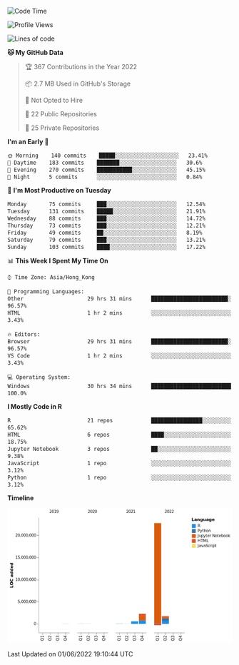 

<!--**wt12318/wt12318** is a ✨ _special_ ✨ repository because its `README.md` (this file) appears on your GitHub profile.-->

<!--START_SECTION:waka-->
![Code Time](http://img.shields.io/badge/Code%20Time-271%20hrs%2025%20mins-blue)

![Profile Views](http://img.shields.io/badge/Profile%20Views-1-blue)

![Lines of code](https://img.shields.io/badge/From%20Hello%20World%20I%27ve%20Written-27%20Million%20lines%20of%20code-blue)

**🐱 My GitHub Data** 

> 🏆 367 Contributions in the Year 2022
 > 
> 📦 2.7 MB Used in GitHub's Storage 
 > 
> 🚫 Not Opted to Hire
 > 
> 📜 22 Public Repositories 
 > 
> 🔑 25 Private Repositories  
 > 
**I'm an Early 🐤** 

```text
🌞 Morning    140 commits    █████░░░░░░░░░░░░░░░░░░░░   23.41% 
🌆 Daytime    183 commits    ███████░░░░░░░░░░░░░░░░░░   30.6% 
🌃 Evening    270 commits    ███████████░░░░░░░░░░░░░░   45.15% 
🌙 Night      5 commits      ░░░░░░░░░░░░░░░░░░░░░░░░░   0.84%

```
📅 **I'm Most Productive on Tuesday** 

```text
Monday       75 commits     ███░░░░░░░░░░░░░░░░░░░░░░   12.54% 
Tuesday      131 commits    █████░░░░░░░░░░░░░░░░░░░░   21.91% 
Wednesday    88 commits     ███░░░░░░░░░░░░░░░░░░░░░░   14.72% 
Thursday     73 commits     ███░░░░░░░░░░░░░░░░░░░░░░   12.21% 
Friday       49 commits     ██░░░░░░░░░░░░░░░░░░░░░░░   8.19% 
Saturday     79 commits     ███░░░░░░░░░░░░░░░░░░░░░░   13.21% 
Sunday       103 commits    ████░░░░░░░░░░░░░░░░░░░░░   17.22%

```


📊 **This Week I Spent My Time On** 

```text
⌚︎ Time Zone: Asia/Hong_Kong

💬 Programming Languages: 
Other                    29 hrs 31 mins      ████████████████████████░   96.57% 
HTML                     1 hr 2 mins         ░░░░░░░░░░░░░░░░░░░░░░░░░   3.43%

🔥 Editors: 
Browser                  29 hrs 31 mins      ████████████████████████░   96.57% 
VS Code                  1 hr 2 mins         ░░░░░░░░░░░░░░░░░░░░░░░░░   3.43%

💻 Operating System: 
Windows                  30 hrs 34 mins      █████████████████████████   100.0%

```

**I Mostly Code in R** 

```text
R                        21 repos            ████████████████░░░░░░░░░   65.62% 
HTML                     6 repos             ████░░░░░░░░░░░░░░░░░░░░░   18.75% 
Jupyter Notebook         3 repos             ██░░░░░░░░░░░░░░░░░░░░░░░   9.38% 
JavaScript               1 repo              ░░░░░░░░░░░░░░░░░░░░░░░░░   3.12% 
Python                   1 repo              ░░░░░░░░░░░░░░░░░░░░░░░░░   3.12%

```


**Timeline**

![Chart not found](https://raw.githubusercontent.com/wt12318/wt12318/main/charts/bar_graph.png) 


 Last Updated on 01/06/2022 19:10:44 UTC
<!--END_SECTION:waka-->


